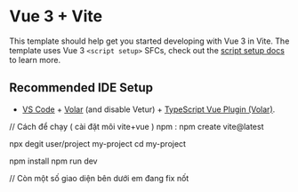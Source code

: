 # Vue 3 + Vite

This template should help get you started developing with Vue 3 in Vite. The template uses Vue 3 `<script setup>` SFCs, check out the [script setup docs](https://v3.vuejs.org/api/sfc-script-setup.html#sfc-script-setup) to learn more.

## Recommended IDE Setup

- [VS Code](https://code.visualstudio.com/) + [Volar](https://marketplace.visualstudio.com/items?itemName=Vue.volar) (and disable Vetur) + [TypeScript Vue Plugin (Volar)](https://marketplace.visualstudio.com/items?itemName=Vue.vscode-typescript-vue-plugin).

// Cách để chạy ( cài đặt môi vite+vue )
npm : npm create vite@latest

npx degit user/project my-project
cd my-project

npm install
npm run dev


// Còn một số giao diện bên dưới em đang fix nốt
